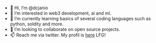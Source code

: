 - 👋 Hi, I’m @dcjanio
- 👀 I’m interested in web3 development, ai and ml.
- 🌱 I’m currently learning basics of several coding languages such as python, soldity and more.
- 💞️ I’m looking to collaborate on open source projects.
- 📫 Reach me via twitter. My profil is [here]([url](https://twitter.com/dcjanio))
LFG!
